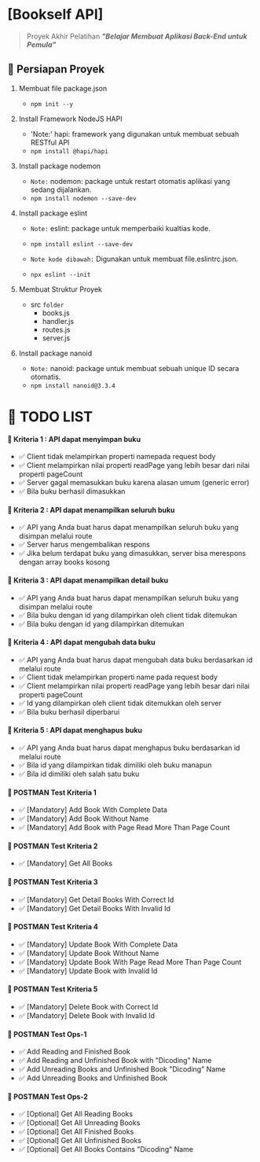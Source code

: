 # [Bookself API]

> Proyek Akhir Pelatihan **_"Belajar Membuat Aplikasi Back-End untuk Pemula"_**

## 📑 Persiapan Proyek

1.  Membuat file package.json
    - `npm init --y`
2.  Install Framework NodeJS HAPI
    - 'Note:' hapi: framework yang digunakan untuk membuat sebuah RESTful API
    - `npm install @hapi/hapi`
3.  Install package nodemon
    - `Note:` nodemon: package untuk restart otomatis aplikasi yang sedang dijalankan.
    - `npm install nodemon --save-dev`
4.  Install package eslint

    - `Note:` eslint: package untuk memperbaiki kualtias kode.
    - `npm install eslint --save-dev`

    - `Note kode dibawah:` Digunakan untuk membuat file.eslintrc.json.
    - `npx eslint --init`

5.  Membuat Struktur Proyek

    - src `folder`
      - books.js
      - handler.js
      - routes.js
      - server.js

6.  Install package nanoid
    - `Note:` nanoid: package untuk membuat sebuah unique ID secara otomatis.
    - `npm install nanoid@3.3.4`

# 📝 TODO LIST

#### 📄 Kriteria 1 : API dapat menyimpan buku

- ✅ Client tidak melampirkan properti namepada request body
- ✅ Client melampirkan nilai properti readPage yang lebih besar dari nilai properti pageCount
- ✅ Server gagal memasukkan buku karena alasan umum (generic error)
- ✅ Bila buku berhasil dimasukkan

#### 📄 Kriteria 2 : API dapat menampilkan seluruh buku

- ✅ API yang Anda buat harus dapat menampilkan seluruh buku yang disimpan melalui route
- ✅ Server harus mengembalikan respons
- ✅ Jika belum terdapat buku yang dimasukkan, server bisa merespons dengan array books kosong

#### 📄 Kriteria 3 : API dapat menampilkan detail buku

- ✅ API yang Anda buat harus dapat menampilkan seluruh buku yang disimpan melalui route
- ✅ Bila buku dengan id yang dilampirkan oleh client tidak ditemukan
- ✅ Bila buku dengan id yang dilampirkan ditemukan

#### 📄 Kriteria 4 : API dapat mengubah data buku

- ✅ API yang Anda buat harus dapat mengubah data buku berdasarkan id melalui route
- ✅ Client tidak melampirkan properti name pada request body
- ✅ Client melampirkan nilai properti readPage yang lebih besar dari nilai properti pageCount
- ✅ Id yang dilampirkan oleh client tidak ditemukkan oleh server
- ✅ Bila buku berhasil diperbarui

#### 📄 Kriteria 5 : API dapat menghapus buku

- ✅ API yang Anda buat harus dapat menghapus buku berdasarkan id melalui route
- ✅ Bila id yang dilampirkan tidak dimiliki oleh buku manapun
- ✅ Bila id dimiliki oleh salah satu buku

#### 📮 POSTMAN Test Kriteria 1

- ✅ [Mandatory] Add Book With Complete Data
- ✅ [Mandatory] Add Book Without Name
- ✅ [Mandatory] Add Book with Page Read More Than Page Count

#### 📮 POSTMAN Test Kriteria 2

- ✅ [Mandatory] Get All Books

#### 📮 POSTMAN Test Kriteria 3

- ✅ [Mandatory] Get Detail Books With Correct Id
- ✅ [Mandatory] Get Detail Books With Invalid Id

#### 📮 POSTMAN Test Kriteria 4

- ✅ [Mandatory] Update Book With Complete Data
- ✅ [Mandatory] Update Book Without Name
- ✅ [Mandatory] Update Book With Page Read More Than Page Count
- ✅ [Mandatory] Update Book with Invalid Id

#### 📮 POSTMAN Test Kriteria 5

- ✅ [Mandatory] Delete Book with Correct Id
- ✅ [Mandatory] Delete Book with Invalid Id

#### 📮 POSTMAN Test Ops-1

- ✅ Add Reading and Finished Book
- ✅ Add Reading and Unfinished Book with "Dicoding" Name
- ✅ Add Unreading Books and Unfinished Book "Dicoding" Name
- ✅ Add Unreading Books and Unfinished Book

#### 📮 POSTMAN Test Ops-2

- ✅ [Optional] Get All Reading Books
- ✅ [Optional] Get All Unreading Books
- ✅ [Optional] Get All Finished Books
- ✅ [Optional] Get All Unfinished Books
- ✅ [Optional] Get All Books Contains "Dicoding" Name
